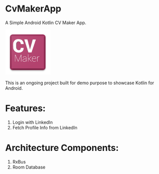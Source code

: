 # CvMakerApp
A Simple Android Kotlin CV Maker App.

![Alt text](/pictures/ic_launcher.png?raw=true "CV Maker")

This is an ongoing project built for demo purpose to showcase Kotlin for Android.

# Features:

1. Login with LinkedIn
2. Fetch Profile Info from LinkedIn

# Architecture Components:

1. RxBus
2. Room Database
